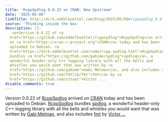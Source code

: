```yaml
---
title: 'RcppSpdlog 0.0.22 on CRAN: New Upstream'
date: '2025-05-09'
linkTitle: http://dirk.eddelbuettel.com/blog/2025/05/09#rcppspdlog_0.0.22
source: 'Thinking inside the box   '
description: |2-
   <p>Version 0.0.22 of <a
  href="https://github.com/eddelbuettel/rcppspdlog">RcppSpdlog</a> arrived
  on <a href="https://cran.r-project.org">CRAN</a> today and has been
  uploaded to Debian. <a
  href="https://dirk.eddelbuettel.com/code/rcpp.spdlog.html">RcppSpdlog</a>
  bundles <a href="https://github.com/gabime/spdlog">spdlog</a>, a
  wonderful header-only C++ logging library with all the bells and
  whistles you would want that was written by <a
  href="https://github.com/gabime">Gabi Melman</a>, and also includes <a
  href="https://github.com/fmtlib/fmt">fmt</a> by <a
  href="https://github.com/vitaut">Victor ...
disable_comments: true
---
```

 <p>Version 0.0.22 of <a
href="https://github.com/eddelbuettel/rcppspdlog">RcppSpdlog</a> arrived
on <a href="https://cran.r-project.org">CRAN</a> today and has been
uploaded to Debian. <a
href="https://dirk.eddelbuettel.com/code/rcpp.spdlog.html">RcppSpdlog</a>
bundles <a href="https://github.com/gabime/spdlog">spdlog</a>, a
wonderful header-only C++ logging library with all the bells and
whistles you would want that was written by <a
href="https://github.com/gabime">Gabi Melman</a>, and also includes <a
href="https://github.com/fmtlib/fmt">fmt</a> by <a
href="https://github.com/vitaut">Victor ...
